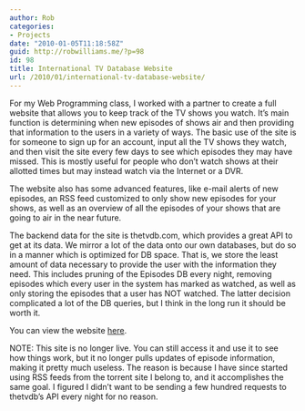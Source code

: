 ```yaml
---
author: Rob
categories:
- Projects
date: "2010-01-05T11:18:58Z"
guid: http://robwilliams.me/?p=98
id: 98
title: International TV Database Website
url: /2010/01/international-tv-database-website/
---
```

For my Web Programming class, I worked with a partner to create a full website that allows you to keep track of the TV shows you watch. It’s main function is determining when new episodes of shows air and then providing that information to the users in a variety of ways. The basic use of the site is for someone to sign up for an account, input all the TV shows they watch, and then visit the site every few days to see which episodes they may have missed. This is mostly useful for people who don’t watch shows at their allotted times but may instead watch via the Internet or a DVR.

The website also has some advanced features, like e-mail alerts of new episodes, an RSS feed customized to only show new episodes for your shows, as well as an overview of all the episodes of your shows that are going to air in the near future.

The backend data for the site is thetvdb.com, which provides a great API to get at its data. We mirror a lot of the data onto our own databases, but do so in a manner which is optimized for DB space. That is, we store the least amount of data necessary to provide the user with the information they need. This includes pruning of the Episodes DB every night, removing episodes which every user in the system has marked as watched, as well as only storing the episodes that a user has NOT watched. The latter decision complicated a lot of the DB queries, but I think in the long run it should be worth it.

You can view the website [here](http://tv.eatyourexam.com/).

NOTE: This site is no longer live. You can still access it and use it to see how things work, but it no longer pulls updates of episode information, making it pretty much useless. The reason is because I have since started using RSS feeds from the torrent site I belong to, and it accomplishes the same goal. I figured I didn’t want to be sending a few hundred requests to thetvdb’s API every night for no reason.